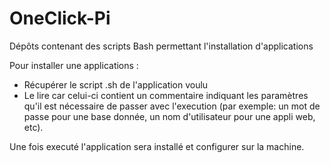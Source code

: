 # OneClick-Pi
Dépôts contenant des scripts Bash permettant l'installation d'applications

Pour installer une applications :

- Récupérer le script .sh de l'application voulu
- Le lire car celui-ci contient un commentaire indiquant les paramètres qu'il est nécessaire de passer avec l'execution (par exemple: un mot de passe pour une base donnée, un nom d'utilisateur pour une appli web, etc).

Une fois executé l'application sera installé et configurer sur la machine.

